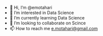 - 👋 Hi, I’m @emotahari
- 👀 I’m interested in Data Science
- 🌱 I’m currently learning Data Science
- 💞️ I’m looking to collaborate on Scince
- 📫 How to reach me e.motahari@gmail.com

<!---
emotahari/emotahari is a ✨ special ✨ repository because its `README.md` (this file) appears on your GitHub profile.
You can click the Preview link to take a look at your changes.
--->
